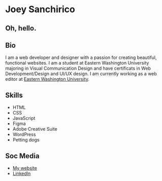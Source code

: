 # Joey Sanchirico

## Oh, hello.

## Bio  
I am a web developer and designer with a passion for creating beautiful, functional websites. I am a student at Eastern Washington University majoring in Visual Communication Design and have certificats in Web Development/Design and UI/UX design. I am currently working as a web editor at [Eastern Washington University](inside.ewu.edu).

## Skills
- HTML
- CSS
- JavaScript
- Figma
- Adobe Creative Suite
- WordPress
- Petting dogs

## Soc Media
* [My website](https://joeysanchirico.netlify.app/)
* [LinkedIn](https://www.linkedin.com/in/joseph-sanchirico-606aba2a1/)

 



